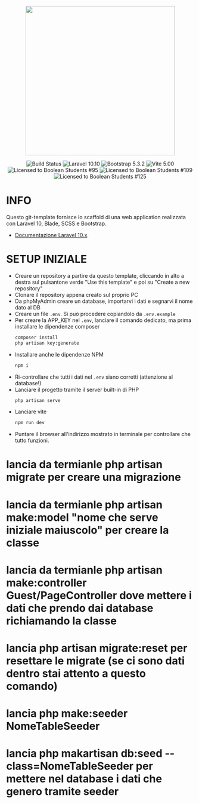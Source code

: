 <p align="center"><a href="https://laravel.com" target="_blank"><img src="https://raw.githubusercontent.com/laravel/art/master/logo-lockup/5%20SVG/2%20CMYK/1%20Full%20Color/laravel-logolockup-cmyk-red.svg" width="400"></a></p>

<p align="center">
<img src="https://img.shields.io/badge/template-tested-green" alt="Build Status">
<img src="https://img.shields.io/badge/laravel-10.10-red" alt="Laravel 10.10" />
<img src="https://img.shields.io/badge/bootstrap-5.3.2-red" alt="Bootstrap 5.3.2" />
<img src="https://img.shields.io/badge/vite-5.00-red" alt="Vite 5.00" />
<br>
<img src="https://img.shields.io/badge/license-boolean_95-blue" alt="Licensed to Boolean Students #95" />
<img src="https://img.shields.io/badge/license-boolean_109-blue" alt="Licensed to Boolean Students #109" />
<img src="https://img.shields.io/badge/license-boolean_125-blue" alt="Licensed to Boolean Students #125" />
</p>

# INFO

Questo git-template fornisce lo scaffold di una web application realizzata con Laravel 10, Blade, SCSS e Bootstrap. 

- [Documentazione Laravel 10.x](https://laravel.com/docs/10.x).

# SETUP INIZIALE

- Creare un repository a partire da questo template, cliccando in alto a destra sul pulsantone verde "Use this template" e poi su "Create a new repository"
- Clonare il repository appena creato sul proprio PC
- Da phpMyAdmin creare un database, importarvi i dati e segnarvi il nome dato al DB
- Creare un file `.env`. Si può procedere copiandolo da `.env.example`
- Per creare la APP_KEY nel `.env`, lanciare il comando dedicato, ma prima installare le dipendenze composer
	```bash
    composer install
	php artisan key:generate
	```
 - Installare anche le dipendenze NPM
	```bash
	npm i
	```
- Ri-controllare che tutti i dati nel `.env` siano corretti (attenzione al database!)
- Lanciare il progetto tramite il server built-in di PHP
	```bash
	php artisan serve
	```
- Lanciare vite
	```bash
	npm run dev
	```
- Puntare il browser all'indirizzo mostrato in terminale per controllare che tutto funzioni.


# lancia da termianle php artisan migrate per creare una migrazione

# lancia da termianle php artisan make:model "nome che serve iniziale maiuscolo" per creare la classe

# lancia da termianle php artisan make:controller Guest/PageController dove mettere i dati che prendo dai database richiamando la classe

# lancia php artisan migrate:reset per resettare le migrate (se ci sono dati dentro stai attento a questo comando) 

# lancia php make:seeder NomeTableSeeder

# lancia php makartisan db:seed --class=NomeTableSeeder per mettere nel database i dati che genero tramite seeder
